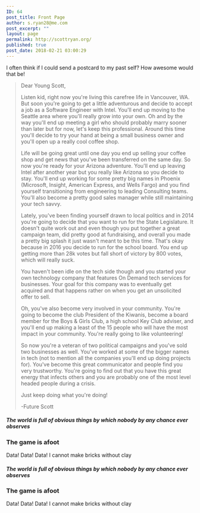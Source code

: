 ```yaml
---
ID: 64
post_title: Front Page
author: s.ryan28@me.com
post_excerpt: ""
layout: page
permalink: http://scottryan.org/
published: true
post_date: 2018-02-21 03:00:29
---
```

<p>I often think if I could send a postcard to my past self? How awesome would that be! </p><blockquote><p>Dear Young Scott,</p><p>Listen kid, right now you're living this carefree life in Vancouver, WA. But soon you're going to get a little adventurous and decide to accept a job as a Software Engineer with Intel. You'll end up moving to the Seattle area where you'll really grow into your own. Oh and by the way you'll end up meeting a girl who should probably marry sooner than later but for now, let's keep this professional. Around this time you'll decide to try your hand at being a small business owner and you'll open up a really cool coffee shop.</p><p>Life will be going great until one day you end up selling your coffee shop and get news that you've been transferred on the same day. So now you're ready for your Arizona adventure. You'll end up leaving Intel after another year but you really like Arizona so you decide to stay. You'll end up working for some pretty big names in Phoenix (Microsoft, Insight, American Express, and Wells Fargo) and you find yourself transitioning from engineering to leading Consulting teams. You'll also become a pretty good sales manager while still maintaining your tech savvy.</p><p>Lately, you've been finding yourself drawn to local politics and in 2014 you're going to decide that you want to run for the State Legislature. It doesn't quite work out and even though you put together a great campaign team, did pretty good at fundraising, and overall you made a pretty big splash it just wasn't meant to be this time. That's okay because in 2016 you decide to run for the school board. You end up getting more than 28k votes but fall short of victory by 800 votes, which will really suck.</p><p>You haven't been idle on the tech side though and you started your own technology company that features On Demand tech services for businesses. Your goal for this company was to eventually get acquired and that happens rather on when you get an unsolicited offer to sell.</p><p></p><p>Oh, you've also become very involved in your community. You're going to become the club President of the Kiwanis, become a board member for the Boys &amp; Girls Club, a high school Key Club adviser, and you'll end up making a least of the 15 people who will have the most impact in your community. You're really going to like volunteering!</p><p></p><p>So now you're a veteran of two political campaigns and you've sold two businesses as well. You've worked at some of the bigger names in tech (not to mention all the companies you'll end up doing projects for). You've become this great communicator and people find you very trustworthy. You're going to find out that you have this great energy that infects others and you are probably one of the most level headed people during a crisis. </p><p>Just keep doing what you're doing!</p><p>-Future Scott</p></blockquote><div class="row"><div class="col-md-8 col-md-offset-2 text-center"><h5 class="description">The world is full of obvious things by which nobody by any chance ever observes</h5></div></div><div class="row"><div class="col-md-6 text-right"><h3>The game is afoot</h3></div><div class="col-md-6"><p>Data! Data! Data! I cannot make bricks without clay</p></div></div><div class="row"><div class="col-md-8 col-md-offset-2 text-center"><h5 class="description">The world is full of obvious things by which nobody by any chance ever observes</h5></div></div><div class="row"><div class="col-md-6 text-right"><h3>The game is afoot</h3></div><div class="col-md-6"><p>Data! Data! Data! I cannot make bricks without clay</p></div></div>